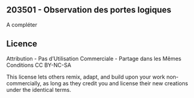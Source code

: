 
## 203501 - Observation des portes logiques

A compléter

## Licence
Attribution - Pas d’Utilisation Commerciale - Partage dans les Mêmes Conditions
CC BY-NC-SA

This license lets others remix, adapt, and build upon your work non-commercially, as long as they credit you and license their new creations under the identical terms.
